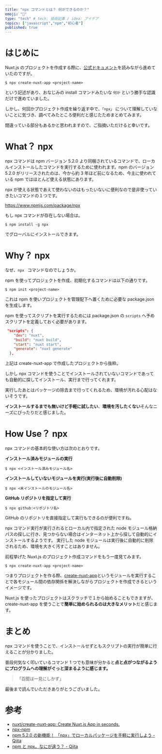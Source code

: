 ```yaml
---
title: "npx コマンドとは？ 何ができるのか？"
emoji: "💬"
type: "tech" # tech: 技術記事 / idea: アイデア
topics: ["javascript","npm","初心者"]
published: true
---
```


# はじめに

Nuxt.js のプロジェクトを作成する際に、[公式ドキュメント](https://ja.nuxtjs.org/docs/2.x/get-started/installation/)を読みながら進めていたのですが。

```shell
$ npx create-nuxt-app <project-name>
```

という記述があり、おなじみの install コマンドみたいな `何か` という勝手な認識だけで進めていました。

しかし、何回かプロジェクト作成を繰り返す中で、`「npx」` について理解していないことに気づき、調べてみたところ便利だと感じたためまとめてみます。

間違っている部分もあるかと思われますので、ご指摘いただけると幸いです。

# What？ npx

npx コマンドは npm バージョン 5.2.0 より同梱されているコマンドで、ローカルインストールしたコマンドを実行するために使われます。npm のバージョン 5.2.0 がリリースされたのは、今から約 3 年ほど前になるため、今主に使われている npm ではほとんど使える状態にあります。

npx が使える状態であえて使わないのはもったいないに便利なので是非使っていきたいコマンドの１つです。

https://www.npmjs.com/package/npx

もし npx コマンドが存在しない場合は。

```shell
$ npm install -g npx
```

でグローバルにインストールできます。

# Why？ npx

なぜ、`npx ` コマンドなのでしょうか。

npm を使ってプロジェクトを作成、初期化するコマンドは以下の通りです。

```shell
$ npm init <project-name>
```

これは npm を使いプロジェクトを管理配下へ置くために必要な package.json を生成します。

npm を使ってスクリプトを実行するためには package.json の `scripts` へ予めスクリプトを定義しておく必要があります。

```json
 "scripts": {
    "dev": "nuxt",
    "build": "nuxt build",
    "start": "nuxt start",
    "generate": "nuxt generate"
  },
```

上記は create-nuxt-app で作成したプロジェクトから抜粋。

しかし npx コマンドを使うことでインストールされていないコマンドであっても自動的に探してインストール、実行まで行ってくれます。

実行したあとはパッケージの除去まで行ってくれるため、環境が汚れる心配はないそうです。

**インストールするまでも無いけど手軽に試したい**、**環境を汚したくない**そんなニーズにぴったりだと感じました。

# How Use？ npx

npx コマンドの基本的な使い方は次のとおりです。

**インストール済みモジュールの実行**

```shell
$ npx <インストール済みモジュール名>
```

**インストールしていないモジュールを実行(実行後に自動削除)**

```shell
$ npx <未インストールのモジュール名>
```

**GitHub リポジトリを指定して実行**

```shell
$ npx github:<リポジトリ名>
```

GitHub のリポジトリを直接指定して実行もできるのが便利ですね。

npx コマンド実行が実行されるとローカル内で指定された node モジュール格納パスの探しに行き、見つからない場合はインターネット上から探して自動的にインストールするようです。
実行した node モジュールは実行後に自動的に削除されるため、環境を大きく汚すことはありません。

前程挙げた Nuxt.js のプロジェクト作成コマンドをもう一度見てみます。

```shell
$ npx create-nuxt-app <project-name>
```

つまりプロジェクトを作る際、[create-nuxt-app](https://github.com/nuxt/create-nuxt-app)というモジュールを実行することで各モジュール間の依存関係を解決しながらプロジェクトを作成できるというイメージです。

Nuxt.js を使ったプロジェクトはスクラッチで１から始めることもできますが、create-nuxt-app を使うことで**簡単に始められるのは大きなメリット**だと感じます。

# まとめ

npx コマンドを使うことで、インストールせずともスクリプトの実行が簡単に行えることが分かりました。

普段何気なく叩いているコマンド 1 つでも意味が分かると**点と点がつながるようにプログラムへの理解がぐっと深まるように感じます。**

>「百聞は一見にしかず」

最後まで読んでいただきありがとうございました。

# 参考

- [nuxt/create-nuxt-app: Create Nuxt.js App in seconds.](https://github.com/nuxt/create-nuxt-app)
- [npx-npm](https://www.npmjs.com/package/npx)
- [npm 5.2.0 の新機能！ 「npx」でローカルパッケージを手軽に実行しよう - Qiita](https://qiita.com/tonkotsuboy_com/items/8227f5993769c3df533d#comments)
- [npm と npx。なにが違う？ - Qiita](https://qiita.com/sivertigo/items/622550c5d8ec991e59a6)